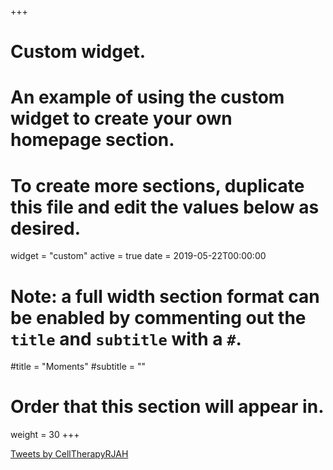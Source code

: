 +++
# Custom widget.
# An example of using the custom widget to create your own homepage section.
# To create more sections, duplicate this file and edit the values below as desired.
widget = "custom"
active = true
date = 2019-05-22T00:00:00

# Note: a full width section format can be enabled by commenting out the `title` and `subtitle` with a `#`.
#title = "Moments"
#subtitle = ""

# Order that this section will appear in.
weight = 30
+++

<a class="twitter-timeline" href="https://twitter.com/OsKOResearch">Tweets by CellTherapyRJAH</a> <script async src="https://platform.twitter.com/widgets.js" charset="utf-8"></script> 
